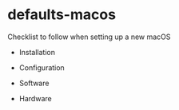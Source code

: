 # defaults-macos
Checklist to follow when setting up a new macOS


- Installation
- Configuration

- Software
- Hardware
